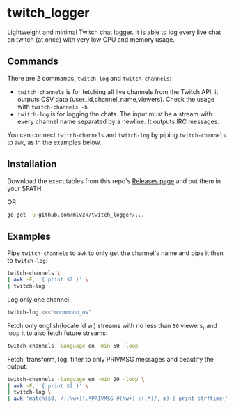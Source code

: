 # twitch\_logger

Lightweight and minimal Twitch chat logger.
It is able to log every live chat on twitch (at once) with very low CPU and memory usage.

## Commands

There are 2 commands, `twitch-log` and `twitch-channels`:
- `twitch-channels` is for fetching all live channels from the Twitch API, it outputs CSV data (user\_id,channel\_name,viewers). Check the usage with `twitch-channels -h`
- `twitch-log` is for logging the chats. The input must be a stream with every channel name separated by a newline. It outputs IRC messages.

You can connect `twitch-channels` and `twitch-log` by piping `twitch-channels` to `awk`, as in the examples below.

## Installation

Download the executables from this repo's [Releases page](https://github.com/mlvzk/twitch_logger/releases) and put them in your $PATH

OR

```bash
go get -u github.com/mlvzk/twitch_logger/...
```

## Examples

Pipe `twitch-channels` to `awk` to only get the channel's name and pipe it then to `twitch-log`:
```bash
twitch-channels \
| awk -F, '{ print $2 }' \
| twitch-log
```

Log only one channel:
```bash
twitch-log <<<"moonmoon_ow"
```

Fetch only english(locale id `en`) streams with no less than `50` viewers, and loop it to also fetch future streams:
```bash
twitch-channels -language en -min 50 -loop
```

Fetch, transform, log, filter to only PRIVMSG messages and beautify the output:
```bash
twitch-channels -language en -min 20 -loop \
| awk -F, '{ print $2 }' \
| twitch-log \
| awk 'match($0, /:(\w+)!.*PRIVMSG #(\w+) :(.*)/, m) { print strftime("%Y-%m-%d %H:%M:%S")" \033[34m"m[1]"\033[0m to \033[35m#"m[2]"\033[0m: "m[3] }' # only gnu version of awk, gawk
```
